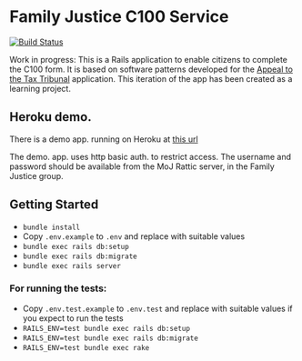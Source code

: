 # Family Justice C100 Service

[![Build
Status](https://travis-ci.org/ministryofjustice/c100-application.svg?branch=master)](https://travis-ci.org/ministryofjustice/c100-application)

Work in progress: This is a Rails application to enable citizens
to complete the C100 form. It is based on software patterns developed for the
[Appeal to the Tax Tribunal][taxtribs] application. This iteration of the app has been created as a learning project.

## Heroku demo.

There is a demo app. running on Heroku at [this url][heroku-demo]

The demo. app. uses http basic auth. to restrict access. The username and
password should be available from the MoJ Rattic server, in the Family Justice group.

## Getting Started

* `bundle install`
* Copy `.env.example` to `.env` and replace with suitable values
* `bundle exec rails db:setup`
* `bundle exec rails db:migrate`
* `bundle exec rails server`

### For running the tests:

* Copy `.env.test.example` to `.env.test` and replace with suitable values if you expect to run the tests
* `RAILS_ENV=test bundle exec rails db:setup`
* `RAILS_ENV=test bundle exec rails db:migrate`
* `RAILS_ENV=test bundle exec rake`


[taxtribs]: https://github.com/ministryofjustice/tax-tribunals-datacapture
[heroku-demo]: https://c100-demo.herokuapp.com

